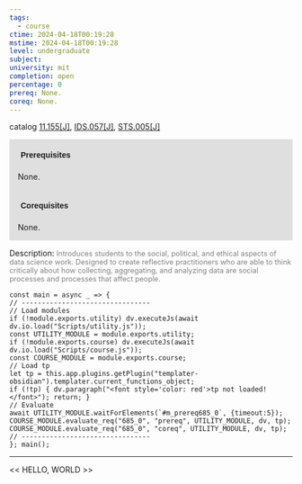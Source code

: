 ```yaml
---
tags:
  - course
ctime: 2024-04-18T00:19:28
mstime: 2024-04-18T00:19:28
level: undergraduate
subject: 
university: mit
completion: open
percentage: 0
prereq: None.
coreq: None.
---
```


catalog [11.155[J]](http://student.mit.edu/catalog/m11a.html#11.155), [IDS.057[J]](http://student.mit.edu/catalog/mIDSa.html#IDS.057), [STS.005[J]](http://student.mit.edu/catalog/mSTSa.html#STS.005)

<span style="display: block; padding: 15px; background-color: rgb(100, 100, 100, 0.2);"><font id="m_prereq685_0" style="display: block; font-family: Arial, sans-serif; font-weight: bold; padding: 5px">Prerequisites</font><br><span id="prereq685_0">None.</span></span>
<span style="display: block; padding: 15px; background-color: rgb(100, 100, 100, 0.2);"><font id="m_coreq685_0" style="display: block; font-family: Arial, sans-serif; font-weight: bold; padding: 5px">Corequisites</font><br><span id="coreq685_0">None.</span></span>

<font style="">Description:</font>
<font style="color: grey; font-size: 0.8rem;">Introduces students to the social, political, and ethical aspects of data science work. Designed to create reflective practitioners who are able to think critically about how collecting, aggregating, and analyzing data are social processes and processes that affect people.</font>

```dataviewjs
const main = async _ => {
// --------------------------------
// Load modules
if (!module.exports.utility) dv.executeJs(await dv.io.load("Scripts/utility.js"));
const UTILITY_MODULE = module.exports.utility;
if (!module.exports.course) dv.executeJs(await dv.io.load("Scripts/course.js"));
const COURSE_MODULE = module.exports.course;
// Load tp
let tp = this.app.plugins.getPlugin("templater-obsidian").templater.current_functions_object;
if (!tp) { dv.paragraph("<font style='color: red'>tp not loaded!</font>"); return; }
// Evaluate
await UTILITY_MODULE.waitForElements(`#m_prereq685_0`, {timeout:5});
COURSE_MODULE.evaluate_req("685_0", "prereq", UTILITY_MODULE, dv, tp);
COURSE_MODULE.evaluate_req("685_0", "coreq", UTILITY_MODULE, dv, tp);
// --------------------------------
}; main();
```

---

<< HELLO, WORLD >>
